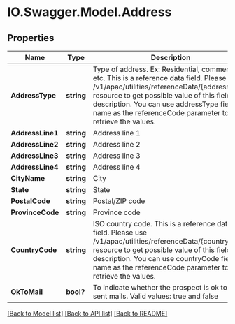 # IO.Swagger.Model.Address
## Properties

Name | Type | Description | Notes
------------ | ------------- | ------------- | -------------
**AddressType** | **string** | Type of address. Ex: Residential, commercial, etc. This is a reference data field. Please use /v1/apac/utilities/referenceData/{addressType} resource to get possible value of this field with description. You can use addressType field name as the referenceCode parameter to retrieve the values. | 
**AddressLine1** | **string** | Address line 1 | 
**AddressLine2** | **string** | Address line 2 | [optional] 
**AddressLine3** | **string** | Address line 3 | [optional] 
**AddressLine4** | **string** | Address line 4 | [optional] 
**CityName** | **string** | City | [optional] 
**State** | **string** | State | [optional] 
**PostalCode** | **string** | Postal/ZIP code | [optional] 
**ProvinceCode** | **string** | Province code | [optional] 
**CountryCode** | **string** | ISO country code. This is a reference data field. Please use /v1/apac/utilities/referenceData/{country} resource to get possible value of this field with description. You can use countryCode field name as the referenceCode parameter to retrieve the values. | [optional] 
**OkToMail** | **bool?** | To indicate whether the prospect is ok to be sent mails. Valid values: true and false | [optional] 

[[Back to Model list]](../README.md#documentation-for-models) [[Back to API list]](../README.md#documentation-for-api-endpoints) [[Back to README]](../README.md)

